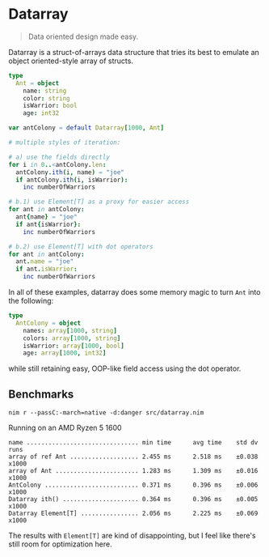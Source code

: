 # Datarray

> Data oriented design made easy.

Datarray is a struct-of-arrays data structure that tries its best to emulate
an object oriented-style array of structs.

```nim
type
  Ant = object
    name: string
    color: string
    isWarrior: bool
    age: int32

var antColony = default Datarray[1000, Ant]

# multiple styles of iteration:

# a) use the fields directly
for i in 0..<antColony.len:
  antColony.ith(i, name) = "joe"
  if antColony.ith(i, isWarrior):
    inc numberOfWarriors

# b.1) use Element[T] as a proxy for easier access
for ant in antColony:
  ant{name} = "joe"
  if ant{isWarrior}:
    inc numberOfWarriors

# b.2) use Element[T] with dot operators
for ant in antColony:
  ant.name = "joe"
  if ant.isWarrior:
    inc numberOfWarriors
```

In all of these examples, datarray does some memory magic to turn `Ant` into
the following:

```nim
type
  AntColony = object
    names: array[1000, string]
    colors: array[1000, string]
    isWarrior: array[1000, bool]
    age: array[1000, int32]
```

while still retaining easy, OOP-like field access using the dot operator.

## Benchmarks

`nim r --passC:-march=native -d:danger src/datarray.nim`

Running on an AMD Ryzen 5 1600

```
name ............................... min time      avg time    std dv   runs
array of ref Ant ................... 2.455 ms      2.518 ms    ±0.038  x1000
array of Ant ....................... 1.283 ms      1.309 ms    ±0.016  x1000
AntColony .......................... 0.371 ms      0.396 ms    ±0.006  x1000
Datarray ith() ..................... 0.364 ms      0.396 ms    ±0.005  x1000
Datarray Element[T] ................ 2.056 ms      2.225 ms    ±0.069  x1000
```

The results with `Element[T]` are kind of disappointing, but I feel like there's
still room for optimization here.
